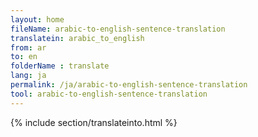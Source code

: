 ```yaml
---
layout: home
fileName: arabic-to-english-sentence-translation
translatein: arabic_to_english
from: ar
to: en
folderName : translate
lang: ja
permalink: /ja/arabic-to-english-sentence-translation
tool: arabic-to-english-sentence-translation
---
```

{% include section/translateinto.html %}